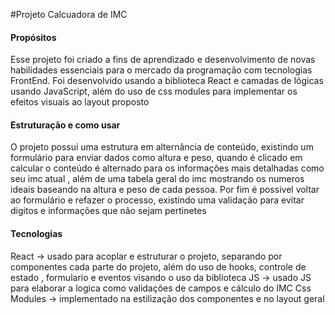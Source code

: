 #Projeto Calcuadora de IMC

#### Propósitos ####
Esse projeto foi criado a fins de aprendizado e desenvolvimento de novas habilidades
essenciais para o mercado da programação com tecnologias FrontEnd. Foi desenvolvido
usando a biblioteca React e camadas de lógicas usando JavaScript, além do
uso de css modules para implementar os efeitos visuais ao layout proposto
 
#### Estruturação e como usar #### 
O projeto possui uma estrutura em alternância de conteúdo, existindo um
formulário para enviar dados como altura e peso, quando é clicado em calcular o
conteúdo é alternado para os informações mais detalhadas como seu imc atual , além de
uma tabela geral do imc mostrando os numeros ideais baseando na altura 
e peso de cada pessoa. Por fim é possivel voltar ao formulário e refazer o processo, existindo 
uma validação para evitar digitos e informações que não sejam pertinetes

#### Tecnologias ####
React -> usado para acoplar e estruturar o projeto, separando por componentes cada parte
do projeto, além do uso de hooks, controle de estado , formulario e eventos visando
o uso da biblioteca 
JS -> usado JS para elaborar a logica como validações de campos e cálculo do IMC
Css Modules -> implementado na estilização dos componentes e no layout geral